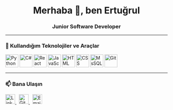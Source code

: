 <h1 align="center">Merhaba 👋, ben Ertuğrul</h1>
<h3 align="center">Junior Software Developer </h3>

---


### 🧰 Kullandığım Teknolojiler ve Araçlar

<p align="left">
  <img src="https://cdn.jsdelivr.net/gh/devicons/devicon/icons/python/python-original.svg" width="40" alt="Python"/>
  <img src="https://cdn.jsdelivr.net/gh/devicons/devicon/icons/csharp/csharp-original.svg" width="40" alt="C#"/>
  <img src="https://cdn.jsdelivr.net/gh/devicons/devicon/icons/react/react-original.svg" width="40" alt="React"/>
  <img src="https://cdn.jsdelivr.net/gh/devicons/devicon/icons/javascript/javascript-original.svg" width="40" alt="JavaScript"/>
  <img src="https://cdn.jsdelivr.net/gh/devicons/devicon/icons/html5/html5-original.svg" width="40" alt="HTML"/>
  <img src="https://cdn.jsdelivr.net/gh/devicons/devicon/icons/css3/css3-original.svg" width="40" alt="CSS"/>
  <img src="https://img.icons8.com/color/48/000000/microsoft-sql-server.png" width="40" alt="MsSQL"/>
  <img src="https://cdn.jsdelivr.net/gh/devicons/devicon/icons/git/git-original.svg" width="40" alt="Git"/>
</p>



---

### 📫 Bana Ulaşın

<p align="left">
  <a href="https://linkedin.com/in/ertugrul-yuksel" target="_blank">
    <img src="https://img.icons8.com/color/48/000000/linkedin.png" width="30" alt="LinkedIn"/>
  </a>
  &nbsp;
  <a href="https://github.com/ertuyuksell" target="_blank">
    <img src="https://img.icons8.com/ios-glyphs/30/000000/github.png" width="30" alt="GitHub"/>
  </a>
  &nbsp;
  <a href="mailto:ertuyuksell@gmail.com">
    <img src="https://img.icons8.com/color/48/000000/gmail-new.png" width="30" alt="Email"/>
  </a>
</p>


